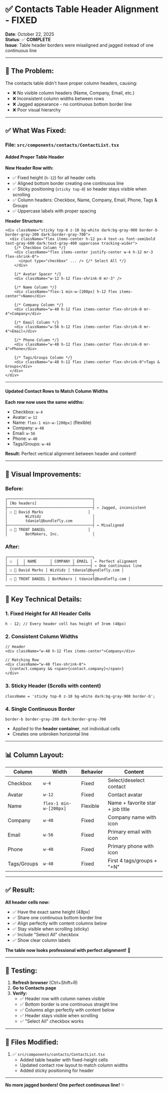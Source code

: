 # ✅ Contacts Table Header Alignment - FIXED

**Date**: October 22, 2025  
**Status**: ✅ **COMPLETE**  
**Issue**: Table header borders were misaligned and jagged instead of one continuous line

---

## 🐛 **The Problem:**

The contacts table didn't have proper column headers, causing:

- ❌ No visible column headers (Name, Company, Email, etc.)
- ❌ Inconsistent column widths between rows
- ❌ Jagged appearance - no continuous bottom border line
- ❌ Poor visual hierarchy

---

## ✅ **What Was Fixed:**

### **File:** `src/components/contacts/ContactList.tsx`

#### **Added Proper Table Header**

**New Header Row with:**

- ✅ Fixed height (`h-12`) for all header cells
- ✅ Aligned bottom border creating one continuous line
- ✅ Sticky positioning (`sticky top-0`) so header stays visible when scrolling
- ✅ Column headers: Checkbox, Name, Company, Email, Phone, Tags & Groups
- ✅ Uppercase labels with proper spacing

**Header Structure:**

```tsx
<div className="sticky top-0 z-10 bg-white dark:bg-gray-900 border-b border-gray-200 dark:border-gray-700">
  <div className="flex items-center h-12 px-4 text-xs font-semibold text-gray-600 dark:text-gray-400 uppercase tracking-wider">
    {/* Checkbox Column */}
    <div className="flex items-center justify-center w-4 h-12 mr-3 flex-shrink-0">
      <input type="checkbox" ... /> {/* Select All */}
    </div>

    {/* Avatar Spacer */}
    <div className="w-12 h-12 flex-shrink-0 mr-3" />

    {/* Name Column */}
    <div className="flex-1 min-w-[200px] h-12 flex items-center">Name</div>

    {/* Company Column */}
    <div className="w-48 h-12 flex items-center flex-shrink-0 mr-4">Company</div>

    {/* Email Column */}
    <div className="w-56 h-12 flex items-center flex-shrink-0 mr-4">Email</div>

    {/* Phone Column */}
    <div className="w-40 h-12 flex items-center flex-shrink-0 mr-4">Phone</div>

    {/* Tags/Groups Column */}
    <div className="w-48 h-12 flex items-center flex-shrink-0">Tags & Groups</div>
  </div>
</div>
```

---

#### **Updated Contact Rows to Match Column Widths**

**Each row now uses the same widths:**

- Checkbox: `w-4`
- Avatar: `w-12`
- Name: `flex-1 min-w-[200px]` (flexible)
- Company: `w-48`
- Email: `w-56`
- Phone: `w-40`
- Tags/Groups: `w-48`

**Result:** Perfect vertical alignment between header and content!

---

## 🎨 **Visual Improvements:**

### **Before:**

```
┌──────────────────────────────────────┐
│ [No headers]                         │
├──────────────────────────────────────┤ ← Jagged, inconsistent
│ ☐ 👤 David Marks                    │
│        WizVidz                       │
│        tdaniel@bundlefly.com         │
├──────────────────────────────────────┤ ← Misaligned
│ ☐ 👤 TRENT DANIEL                   │
│        BotMakers, Inc.               │
```

### **After:**

```
┌──────────────────────────────────────┐
│ ☐  │  │ NAME      │ COMPANY │ EMAIL │ ← Perfect alignment
├────┴──┴───────────┴─────────┴───────┤ ← One continuous line
│ ☐ 👤 David Marks │ WizVidz │ tdaniel@bundlefly.com │
├──────────────────────────────────────┤
│ ☐ 👤 TRENT DANIEL │ BotMakers │ tdaniel@bundlefly.com │
```

---

## 🔧 **Key Technical Details:**

### **1. Fixed Height for All Header Cells**

```tsx
h - 12; // Every header cell has height of 3rem (48px)
```

### **2. Consistent Column Widths**

```tsx
// Header
<div className="w-48 h-12 flex items-center">Company</div>

// Matching Row
<div className="w-48 flex-shrink-0">
  {contact.company && <span>{contact.company}</span>}
</div>
```

### **3. Sticky Header (Scrolls with content)**

```tsx
className = 'sticky top-0 z-10 bg-white dark:bg-gray-900 border-b';
```

### **4. Single Continuous Border**

```tsx
border-b border-gray-200 dark:border-gray-700
```

- Applied to the **header container**, not individual cells
- Creates one unbroken horizontal line

---

## 📊 **Column Layout:**

| Column      | Width                  | Behavior | Content                          |
| ----------- | ---------------------- | -------- | -------------------------------- |
| Checkbox    | `w-4`                  | Fixed    | Select/deselect contact          |
| Avatar      | `w-12`                 | Fixed    | Contact avatar                   |
| Name        | `flex-1 min-w-[200px]` | Flexible | Name + favorite star + job title |
| Company     | `w-48`                 | Fixed    | Company name with icon           |
| Email       | `w-56`                 | Fixed    | Primary email with icon          |
| Phone       | `w-40`                 | Fixed    | Primary phone with icon          |
| Tags/Groups | `w-48`                 | Fixed    | First 4 tags/groups + "+N"       |

---

## ✅ **Result:**

**All header cells now:**

- ✅ Have the exact same height (48px)
- ✅ Share one continuous bottom border line
- ✅ Align perfectly with content columns below
- ✅ Stay visible when scrolling (sticky)
- ✅ Include "Select All" checkbox
- ✅ Show clear column labels

**The table now looks professional with perfect alignment!** 🎉

---

## 🚀 **Testing:**

1. **Refresh browser** (Ctrl+Shift+R)
2. **Go to Contacts page**
3. **Verify:**
   - ✅ Header row with column names visible
   - ✅ Bottom border is one continuous straight line
   - ✅ Columns align perfectly with content below
   - ✅ Header stays visible when scrolling
   - ✅ "Select All" checkbox works

---

## 📁 **Files Modified:**

1. ✅ `src/components/contacts/ContactList.tsx`
   - Added table header with fixed-height cells
   - Updated contact row layout to match column widths
   - Added sticky positioning for header

---

**No more jagged borders! One perfect continuous line!** ✨

